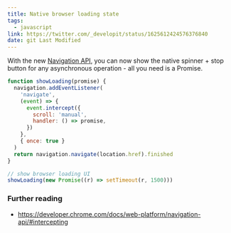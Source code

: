 ```yaml
---
title: Native browser loading state
tags:
  - javascript
link: https://twitter.com/_developit/status/1625612424576376840
date: git Last Modified
---
```


With the new [Navigation API](http://developer.mozilla.org/en-US/docs/Web/API/Navigation), you can now show the native spinner + stop button for any asynchronous operation - all you need is a Promise.

```js
function showLoading(promise) {
  navigation.addEventListener(
    'navigate',
    (event) => {
      event.intercept({
        scroll: 'manual',
        handler: () => promise,
      })
    },
    { once: true }
  )
  return navigation.navigate(location.href).finished
}

// show browser loading UI
showLoading(new Promise((r) => setTimeout(r, 1500)))
```

### Further reading

- https://developer.chrome.com/docs/web-platform/navigation-api/#intercepting
